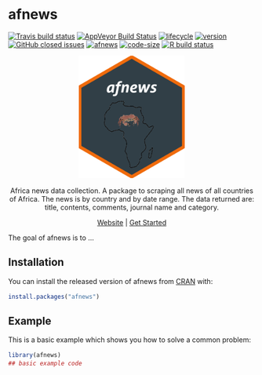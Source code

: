 # afnews

<!-- badges: start -->
[![Travis build status](https://travis-ci.org/armelsoubeiga/afnews.svg?branch=master)](https://travis-ci.org/armelsoubeiga/afnews)
[![AppVeyor Build Status](https://ci.appveyor.com/api/projects/status/github/armelsoubeiga/afnews?branch=master&svg=true)](https://ci.appveyor.com/project/armelsoubeiga/afnews)
[![lifecycle](https://img.shields.io/badge/lifecycle-maturing-blue.svg)](https://www.tidyverse.org/lifecycle/#maturing)
[![version](https://img.shields.io/github/tag/armelsoubeiga/afnews.svg)](https://github.com/armelsoubeiga/afnews/releases)
[![GitHub closed issues](https://img.shields.io/github/issues-closed/armelsoubeiga/afnews.svg)](https://github.com/armelsoubeiga/afnews/issues)
[![afnews](https://cranlogs.r-pkg.org/badges/afnews)](https://cranlogs.r-pkg.org/badges/afnews)
[![code-size](https://img.shields.io/github/languages/code-size/armelsoubeiga/afnews.svg)](https://github.com/armelsoubeiga/afnews)
[![R build status](https://github.com/armelsoubeiga/afnews/workflows/R-CMD-check/badge.svg)](https://github.com/armelsoubeiga/afnews/actions)
<!-- badges: end -->

<div align="center">

<img src="https://raw.githubusercontent.com/armelsoubeiga/afnews/master/logo.png" height="250px" />

Africa news data collection. A package to scraping all news of all countries of Africa. The news is by country and by date range. The data returned are: title, contents, comments, journal name and category. 

[Website](https://armelsoubeiga.github.io/afnews) | [Get Started](https://armelsoubeiga.github.io/afnews/get-started.html)

</div>

The goal of afnews is to ...

## Installation

You can install the released version of afnews from [CRAN](https://CRAN.R-project.org) with:

``` r
install.packages("afnews")
```

## Example

This is a basic example which shows you how to solve a common problem:

``` r
library(afnews)
## basic example code
```

